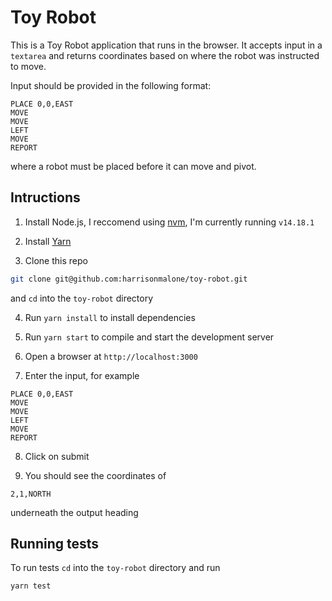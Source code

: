 # Toy Robot

This is a Toy Robot application that runs in the browser. It accepts input in a `textarea` and returns coordinates based on where the robot was instructed to move.

Input should be provided in the following format:

```
PLACE 0,0,EAST
MOVE
MOVE
LEFT
MOVE
REPORT
```

where a robot must be placed before it can move and pivot.

## Intructions

1. Install Node.js, I reccomend using [nvm](https://github.com/nvm-sh/nvm), I'm currently running `v14.18.1`

2. Install [Yarn](https://yarnpkg.com/getting-started/install)

3. Clone this repo

```bash
git clone git@github.com:harrisonmalone/toy-robot.git
```

and `cd` into the `toy-robot` directory 

4. Run `yarn install` to install dependencies

5. Run `yarn start` to compile and start the development server

6. Open a browser at `http://localhost:3000`

7. Enter the input, for example

```
PLACE 0,0,EAST
MOVE
MOVE
LEFT
MOVE
REPORT
```

8. Click on submit

9. You should see the coordinates of

```
2,1,NORTH
```

underneath the output heading

## Running tests

To run tests `cd` into the `toy-robot` directory and run

```bash
yarn test
```